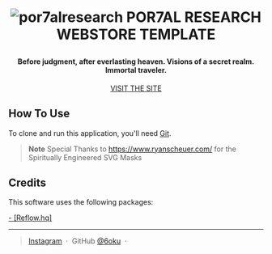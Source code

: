 

<h1 align="center">

![por7alresearch](https://user-images.githubusercontent.com/78567717/184549601-5f39cdde-f300-41f2-acad-5e350a7d6f2f.JPG)
  POR7AL RESEARCH WEBSTORE TEMPLATE
  <br>
</h1>

<h4 align="center">Before judgment, after everlasting heaven.
Visions of a secret realm. Immortal traveler.</h4>

<p align="center">
  <a href="https://portal-6oku.vercel.app/">VISIT THE SITE</a> 
</p>





## How To Use

To clone and run this application, you'll need [Git](https://git-scm.com).


> **Note**
> Special Thanks to https://www.ryanscheuer.com/ for the Spiritually Engineered SVG Masks



## Credits

This software uses the following packages:

[- [Reflow.hq]](https://reflowhq.com/)

---

> [Instagram](https://www.instagram.com/spiritglocks/?hl=en) &nbsp;&middot;&nbsp;
> GitHub [@6oku](https://github.com/6oku) &nbsp;&middot;&nbsp;

